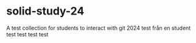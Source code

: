 # solid-study-24
A test collection for students to interact with git 2024
test från en student
test test test test
